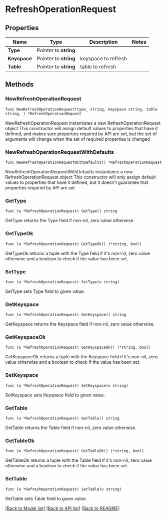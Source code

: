 # RefreshOperationRequest

## Properties

Name | Type | Description | Notes
------------ | ------------- | ------------- | -------------
**Type** | Pointer to **string** |  | 
**Keyspace** | Pointer to **string** | keyspace to refresh  | 
**Table** | Pointer to **string** | table to refresh  | 

## Methods

### NewRefreshOperationRequest

`func NewRefreshOperationRequest(type_ string, keyspace string, table string, ) *RefreshOperationRequest`

NewRefreshOperationRequest instantiates a new RefreshOperationRequest object
This constructor will assign default values to properties that have it defined,
and makes sure properties required by API are set, but the set of arguments
will change when the set of required properties is changed

### NewRefreshOperationRequestWithDefaults

`func NewRefreshOperationRequestWithDefaults() *RefreshOperationRequest`

NewRefreshOperationRequestWithDefaults instantiates a new RefreshOperationRequest object
This constructor will only assign default values to properties that have it defined,
but it doesn't guarantee that properties required by API are set

### GetType

`func (o *RefreshOperationRequest) GetType() string`

GetType returns the Type field if non-nil, zero value otherwise.

### GetTypeOk

`func (o *RefreshOperationRequest) GetTypeOk() (*string, bool)`

GetTypeOk returns a tuple with the Type field if it's non-nil, zero value otherwise
and a boolean to check if the value has been set.

### SetType

`func (o *RefreshOperationRequest) SetType(v string)`

SetType sets Type field to given value.


### GetKeyspace

`func (o *RefreshOperationRequest) GetKeyspace() string`

GetKeyspace returns the Keyspace field if non-nil, zero value otherwise.

### GetKeyspaceOk

`func (o *RefreshOperationRequest) GetKeyspaceOk() (*string, bool)`

GetKeyspaceOk returns a tuple with the Keyspace field if it's non-nil, zero value otherwise
and a boolean to check if the value has been set.

### SetKeyspace

`func (o *RefreshOperationRequest) SetKeyspace(v string)`

SetKeyspace sets Keyspace field to given value.


### GetTable

`func (o *RefreshOperationRequest) GetTable() string`

GetTable returns the Table field if non-nil, zero value otherwise.

### GetTableOk

`func (o *RefreshOperationRequest) GetTableOk() (*string, bool)`

GetTableOk returns a tuple with the Table field if it's non-nil, zero value otherwise
and a boolean to check if the value has been set.

### SetTable

`func (o *RefreshOperationRequest) SetTable(v string)`

SetTable sets Table field to given value.



[[Back to Model list]](../README.md#documentation-for-models) [[Back to API list]](../README.md#documentation-for-api-endpoints) [[Back to README]](../README.md)


